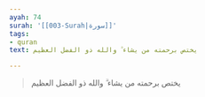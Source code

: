 ```yaml
---
ayah: 74
surah: '[[003-Surah|سورة]]'
tags:
- quran
text: يختص برحمته من يشاء ۗ والله ذو الفضل العظيم

---
```

> يختص برحمته من يشاء ۗ والله ذو الفضل العظيم
